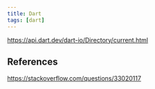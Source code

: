 ```yaml
---
title: Dart
tags: [dart]
---
```


<https://api.dart.dev/dart-io/Directory/current.html>

## References

<https://stackoverflow.com/questions/33020117>
